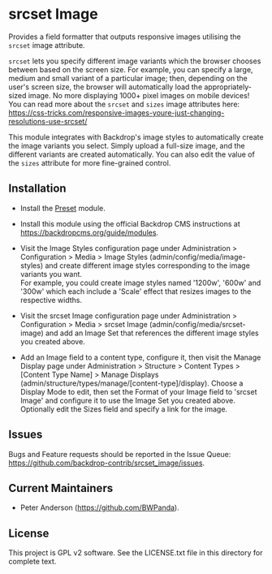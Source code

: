 srcset Image
============

Provides a field formatter that outputs responsive images utilising the `srcset`
image attribute.

`srcset` lets you specify different image variants which the browser chooses
between based on the screen size. For example, you can specify a large, medium
and small variant of a particular image; then, depending on the user's screen
size, the browser will automatically load the appropriately-sized image. No more
displaying 1000+ pixel images on mobile devices!  
You can read more about the `srcset` and `sizes` image attributes here:
https://css-tricks.com/responsive-images-youre-just-changing-resolutions-use-srcset/

This module integrates with Backdrop's image styles to automatically create the
image variants you select. Simply upload a full-size image, and the different
variants are created automatically. You can also edit the value of the `sizes`
attribute for more fine-grained control.

Installation
------------

- Install the [Preset](https://github.com/backdrop-contrib/preset) module.

- Install this module using the official Backdrop CMS instructions at
  https://backdropcms.org/guide/modules.

- Visit the Image Styles configuration page under Administration >
  Configuration > Media > Image Styles (admin/config/media/image-styles) and
  create different image styles corresponding to the image variants you want.  
  For example, you could create image styles named '1200w', '600w' and '300w'
  which each include a 'Scale' effect that resizes images to the respective
  widths.

- Visit the srcset Image configuration page under Administration >
  Configuration > Media > srcset Image (admin/config/media/srcset-image) and add
  an Image Set that references the different image styles you created above.

- Add an Image field to a content type, configure it, then visit the Manage
  Display page under Administration > Structure > Content Types > [Content Type
  Name] > Manage Displays (admin/structure/types/manage/[content-type]/display).
  Choose a Display Mode to edit, then set the Format of your Image field to
  'srcset Image' and configure it to use the Image Set you created above.
  Optionally edit the Sizes field and specify a link for the image.

Issues
------

Bugs and Feature requests should be reported in the Issue Queue:
https://github.com/backdrop-contrib/srcset_image/issues.

Current Maintainers
-------------------

- Peter Anderson (https://github.com/BWPanda).

License
-------

This project is GPL v2 software. See the LICENSE.txt file in this directory for
complete text.

